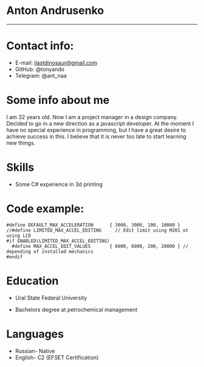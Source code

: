 # Anton Andrusenko
********
# Contact info:
* E-mail: ilastdinosaur@gmail.com
* GitHub: @tonyando  
* Telegram: @ant_naa
# Some info about me
I am 32 years old. Now I am a project manager in a design company. Decided to go in a new direction
as a javascript developer. At the moment I have no special experience in programming, but I have a great desire to achieve success in this. I believe that it is never too late to start learning new things.
# Skills
* Some C# experience in 3d printing
# Code example:
``` 
#define DEFAULT_MAX_ACCELERATION      { 3000, 3000, 100, 10000 }
//#define LIMITED_MAX_ACCEL_EDITING     // Edit limit using M201 ot using LCD
#if ENABLED(LIMITED_MAX_ACCEL_EDITING)
  #define MAX_ACCEL_EDIT_VALUES       { 6000, 6000, 200, 20000 } // depending of installed mechanics
#endif
```
# Education
* Ural State Federal University
+ Bachelors degree at petrochemical management
# Languages
* Russian- Native
* English- C2 (EFSET Certification)